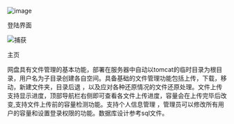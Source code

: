 
![image](https://github.com/yinset/CatCloudDisk/assets/80797110/611080e6-d8a2-4848-930e-ab047b812c95)

登陆界面

![捕获](https://github.com/yinset/CatCloudDisk/assets/80797110/d42dc13d-e032-4f61-8e6f-17bad56489be)

主页

网盘具有文件管理的基本功能，部署在服务器中自动以tomcat的临时目录为根目录，用户名为子目录创建各自空间。具备基础的文件管理功能包括上传，下载，移动，新建文件夹，目录后退
，以及应对各种还原情况的文件还原处理。文件上传支持显示进度，顶部导航栏右侧即可查看各文件上传进度，容量会在上传完毕后改变,支持文件上传前的容量检测功能。支持个人信息管理
，管理员可以修改所有用户的容量和设置登录权限的功能。数据库设计参考sql文件。

